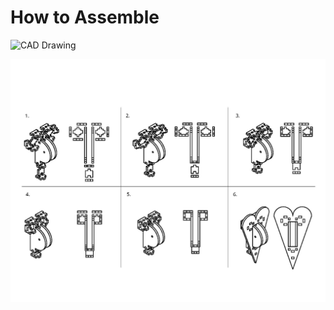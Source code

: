 # How to Assemble

![CAD Drawing](<img width="1199" alt="Screen Shot 2019-11-22 at 10 39 34 AM" src="https://user-images.githubusercontent.com/49771001/69451524-71ebb080-0d14-11ea-91a8-fb3e5521b437.png">)

![](https://raw.githubusercontent.com/UniKlo/PaintBot/master/img_gif/HeartAnchorAssemblyDrawing.jpg)

